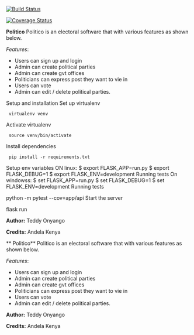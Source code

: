 
[![Build Status](https://travis-ci.org/TedOnyango/Politico.svg?branch=development)](https://travis-ci.org/TedOnyango/Politico)

[![Coverage Status](https://coveralls.io/repos/github/TedOnyango/Politico/badge.svg?branch=development)](https://coveralls.io/github/TedOnyango/Politico?branch=development)

**Politico**
 Politico is an electoral software that with various features as shown below.

*Features*:
- Users can sign up and login
- Admin can create political parties
- Admin can create gvt offices
- Politicians can express post they want to vie in
- Users can vote
- Admin can edit / delete political parties.

Setup and installation
Set up virtualenv

     virtualenv venv
Activate virtualenv

     source venv/bin/activate
Install dependencies

     pip install -r requirements.txt
Setup env variables
ON linux:
$ export FLASK_APP=run.py
$ export FLASK_DEBUG=1
$ export FLASK_ENV=development
Running tests
 On windowss:
 $ set FLASK_APP=run.py
$ set FLASK_DEBUG=1
$ set FLASK_ENV=development
Running tests
 

   python -m pytest --cov=app/api
Start the server

   flask run

**Author:**
Teddy Onyango

**Credits:**
Andela Kenya

** Politico**
Politico is an electoral software that with various features as shown below.

*Features*:
- Users can sign up and login
- Admin can create political parties
- Admin can create gvt offices
- Politicians can express post they want to vie in
- Users can vote
- Admin can edit / delete political parties.


**Author:**
Teddy Onyango

**Credits:**
Andela Kenya
